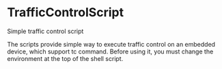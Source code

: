 # TrafficControlScript
Simple traffic control script

The scripts provide simple way to execute traffic control on an embedded device, which support tc command.
Before using it, you must change the environment at the top of the shell script.
